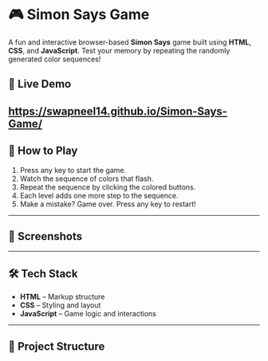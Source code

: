 # 🎮 Simon Says Game

A fun and interactive browser-based **Simon Says** game built using **HTML**, **CSS**, and **JavaScript**. Test your memory by repeating the randomly generated color sequences!

## 🚀 Live Demo

 https://swapneel14.github.io/Simon-Says-Game/
---

## 🧠 How to Play

1. Press any key to start the game.
2. Watch the sequence of colors that flash.
3. Repeat the sequence by clicking the colored buttons.
4. Each level adds one more step to the sequence.
5. Make a mistake? Game over. Press any key to restart!

---

## 📸 Screenshots


---

## 🛠️ Tech Stack

- **HTML** – Markup structure
- **CSS** – Styling and layout
- **JavaScript** – Game logic and interactions

---

## 📁 Project Structure

